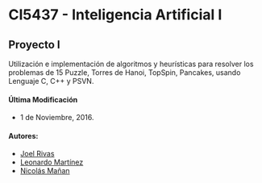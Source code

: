 
# CI5437 - Inteligencia Artificial I
## Proyecto I

Utilización e implementación de algoritmos y heurísticas para
resolver los problemas de 15 Puzzle, Torres de Hanoi, TopSpin, Pancakes, usando Lenguaje C, C++ y PSVN.

#### Última Modificación

- 1 de Noviembre, 2016.

#### Autores:
- [Joel Rivas](https://github.com/JoelRg)
- [Leonardo Martínez](https://github.com/leotms)
- [Nicolás Mañan](https://github.com/nmanan)

